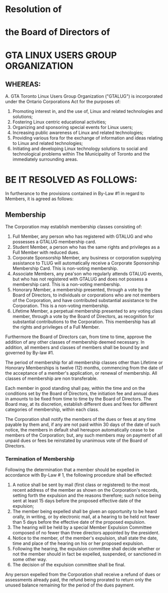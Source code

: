 # Resolution of
# the Board of Directors of
# GTA LINUX USERS GROUP ORGANIZATION


## WHEREAS:

A. GTA Toronto Linux Users Group Organization ("GTALUG") is incorporated under the Ontario Corporations Act for the purposes of:

1. Promoting interest in, and the use of, Linux and related technologies and solutions;
1. Fostering Linux centric educational activities;
1. Organizing and sponsoring special events for Linux users;
1. Increasing public awareness of Linux and related technologies;
1. Providing various fora for the exchange of information and ideas relating to Linux and related technologies;
1. Initiating and developing Linux technology solutions to social and technological problems within The Municipality of Toronto and the immediately surrounding areas.

# BE IT RESOLVED AS FOLLOWS:

In furtherance to the provisions contained in By-Law #1 in regard to Members, it is agreed as follows:

## Membership

The Corporation may establish membership classes consisting of:

1. Full Member, any person who has registered with GTALUG and who possesses a GTALUG membership card.
1. Student Member, a person who has the same rights and privileges as a Full Member with reduced dues.
1. Corporate Sponsorship Member, any business or corporation supplying assistance to TLUG will automatically receive a Corporate Sponsorship Membership Card. This is non-voting membership.
1. Associate Members, any pea'son who regularly attends GTALUG events, but who has not registered with GTALUG and does not possess a membership card. This is a non-voting membership.
1. Honorary Member, a membership presented, through a vote by the Board of Directors, to individuals or corporations who are not members of the Corporation, and have contributed substantial assistance to the Corporation. This is a non-voting membership.
1. Lifetime Member, a perpetual membership presented to any voting class member, through a vote by the Board of Directors, as recognition for substantial contributions to the Corporation. This membership has all the rights and privileges of a Full Member.

Furthermore the Board of Directors can, from time to time, approve the addition of any other classes of membership deemed necessary. In addition, all members and classes of members shall be bound by and governed by By-law #1.

The period of membership for all membership classes other than Lifetime or Honorary Memberships is twelve (12) months, commencing from the date of the acceptance of a member's application, or renewal of membership. All classes of membership are non transferable.

Each member in good standing shall pay, within the time and on the conditions set by the Board of Directors, the initiation fee and annual dues in amounts to be fixed from time to time by the Board of Directors. The Board may, at its discretion, establish different dues and fees for different categories of membership, within each class.

The Corporation shall notify the members of the dues or fees at any time payable by them and, if any are not paid within 30 days of the date of such notice, the members in default shall hereupon automatically cease to be members of the Corporation; but, any such members may on payment of all unpaid dues or fees be reinstated by unanimous vote of the Board of Directors.

### Termination of Membership

Following the determination that a member should be expelled in accordance with By-Law # 1, the following procedure shall be effected:

1. A notice shall be sent by mail (first class or registered) to the most recent address of the member as shown on the Corporation's records, setting forth the expulsion and the reasons therefore; such notice being sent at least 15 days before the proposed effective date of the expulsion;
1. The member being expelled shall be given an opportunity to be heard orally, in writing, or by electronic mail, at a hearing to be held not fewer than 5 days before the effective date of the proposed expulsion.
1. The hearing will be held by a special Member Expulsion Committee composed of no fewer than three directors appointed by the president.
1. Notice to the member, of the member's expulsion, shall state the date, time and place of the hearing on his or her proposed expulsion.
1. Following the hearing, the expulsion committee shall decide whether or not the member should in fact be expelled, suspended, or sanctioned in some other way.
1. The decision of the expulsion committee shall be final.

Any person expelled from the Corporation shall receive a refund of dues or assessments already paid, the refund being prorated to return only the unused balance remaining for the period of the dues payment.